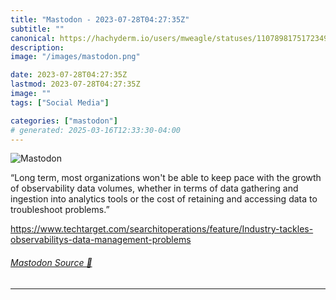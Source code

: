 ```yaml
---
title: "Mastodon - 2023-07-28T04:27:35Z"
subtitle: ""
canonical: https://hachyderm.io/users/mweagle/statuses/110789817517234940
description:
image: "/images/mastodon.png"

date: 2023-07-28T04:27:35Z
lastmod: 2023-07-28T04:27:35Z
image: ""
tags: ["Social Media"]

categories: ["mastodon"]
# generated: 2025-03-16T12:33:30-04:00
---
```

![Mastodon](/images/mastodon.png)

<p>“Long term, most organizations won&#39;t be able to keep pace with the growth of observability data volumes, whether in terms of data gathering and ingestion into analytics tools or the cost of retaining and accessing data to troubleshoot problems.”</p><p><a href="https://www.techtarget.com/searchitoperations/feature/Industry-tackles-observabilitys-data-management-problems" target="_blank" rel="nofollow noopener noreferrer" translate="no"><span class="invisible">https://www.</span><span class="ellipsis">techtarget.com/searchitoperati</span><span class="invisible">ons/feature/Industry-tackles-observabilitys-data-management-problems</span></a></p>


###### [Mastodon Source 🐘](https://hachyderm.io/@mweagle/110789817517234940)

___
